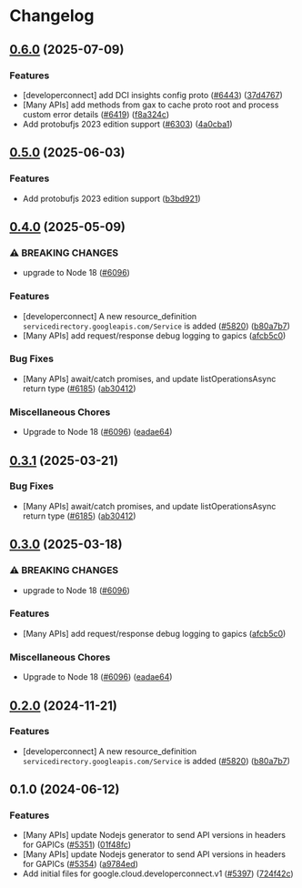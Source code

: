 # Changelog

## [0.6.0](https://github.com/googleapis/google-cloud-node/compare/developerconnect-v0.5.0...developerconnect-v0.6.0) (2025-07-09)


### Features

* [developerconnect] add DCI insights config proto ([#6443](https://github.com/googleapis/google-cloud-node/issues/6443)) ([37d4767](https://github.com/googleapis/google-cloud-node/commit/37d4767c7b450d3d38e5bd05059b7081f855e27f))
* [Many APIs] add methods from gax to cache proto root and process custom error details ([#6419](https://github.com/googleapis/google-cloud-node/issues/6419)) ([f8a324c](https://github.com/googleapis/google-cloud-node/commit/f8a324ca5c3bc0f730e4ed67d9407c44f2414936))
* Add protobufjs 2023 edition support ([#6303](https://github.com/googleapis/google-cloud-node/issues/6303)) ([4a0cba1](https://github.com/googleapis/google-cloud-node/commit/4a0cba1e41a9aeb9c15ad31487ef013c8277cfef))

## [0.5.0](https://github.com/googleapis/google-cloud-node/compare/developerconnect-v0.4.0...developerconnect-v0.5.0) (2025-06-03)


### Features

* Add protobufjs 2023 edition support ([b3bd921](https://github.com/googleapis/google-cloud-node/commit/b3bd921a30b15a632d8e8495b91723d314c23c71))

## [0.4.0](https://github.com/googleapis/google-cloud-node/compare/developerconnect-v0.3.1...developerconnect-v0.4.0) (2025-05-09)


### ⚠ BREAKING CHANGES

* upgrade to Node 18 ([#6096](https://github.com/googleapis/google-cloud-node/issues/6096))

### Features

* [developerconnect] A new resource_definition `servicedirectory.googleapis.com/Service` is added ([#5820](https://github.com/googleapis/google-cloud-node/issues/5820)) ([b80a7b7](https://github.com/googleapis/google-cloud-node/commit/b80a7b7e6f97d9a07110adb27dcad28f0b5de341))
* [Many APIs] add request/response debug logging to gapics ([afcb5c0](https://github.com/googleapis/google-cloud-node/commit/afcb5c07e82bc8349b9677766cd880f69a97f77f))


### Bug Fixes

* [Many APIs] await/catch promises, and update listOperationsAsync return type ([#6185](https://github.com/googleapis/google-cloud-node/issues/6185)) ([ab30412](https://github.com/googleapis/google-cloud-node/commit/ab304122e3e825c9a76af7d6b0ef4ddc9aa6e906))


### Miscellaneous Chores

* Upgrade to Node 18 ([#6096](https://github.com/googleapis/google-cloud-node/issues/6096)) ([eadae64](https://github.com/googleapis/google-cloud-node/commit/eadae64d54e07aa2c65097ea52e65008d4e87436))

## [0.3.1](https://github.com/googleapis/google-cloud-node/compare/developerconnect-v0.3.0...developerconnect-v0.3.1) (2025-03-21)


### Bug Fixes

* [Many APIs] await/catch promises, and update listOperationsAsync return type ([#6185](https://github.com/googleapis/google-cloud-node/issues/6185)) ([ab30412](https://github.com/googleapis/google-cloud-node/commit/ab304122e3e825c9a76af7d6b0ef4ddc9aa6e906))

## [0.3.0](https://github.com/googleapis/google-cloud-node/compare/developerconnect-v0.2.0...developerconnect-v0.3.0) (2025-03-18)


### ⚠ BREAKING CHANGES

* upgrade to Node 18 ([#6096](https://github.com/googleapis/google-cloud-node/issues/6096))

### Features

* [Many APIs] add request/response debug logging to gapics ([afcb5c0](https://github.com/googleapis/google-cloud-node/commit/afcb5c07e82bc8349b9677766cd880f69a97f77f))


### Miscellaneous Chores

* Upgrade to Node 18 ([#6096](https://github.com/googleapis/google-cloud-node/issues/6096)) ([eadae64](https://github.com/googleapis/google-cloud-node/commit/eadae64d54e07aa2c65097ea52e65008d4e87436))

## [0.2.0](https://github.com/googleapis/google-cloud-node/compare/developerconnect-v0.1.0...developerconnect-v0.2.0) (2024-11-21)


### Features

* [developerconnect] A new resource_definition `servicedirectory.googleapis.com/Service` is added ([#5820](https://github.com/googleapis/google-cloud-node/issues/5820)) ([b80a7b7](https://github.com/googleapis/google-cloud-node/commit/b80a7b7e6f97d9a07110adb27dcad28f0b5de341))

## 0.1.0 (2024-06-12)


### Features

* [Many APIs] update Nodejs generator to send API versions in headers for GAPICs ([#5351](https://github.com/googleapis/google-cloud-node/issues/5351)) ([01f48fc](https://github.com/googleapis/google-cloud-node/commit/01f48fce63ec4ddf801d59ee2b8c0db9f6fb8372))
* [Many APIs] update Nodejs generator to send API versions in headers for GAPICs ([#5354](https://github.com/googleapis/google-cloud-node/issues/5354)) ([a9784ed](https://github.com/googleapis/google-cloud-node/commit/a9784ed3db6ee96d171762308bbbcd57390b6866))
* Add initial files for google.cloud.developerconnect.v1 ([#5397](https://github.com/googleapis/google-cloud-node/issues/5397)) ([724f42c](https://github.com/googleapis/google-cloud-node/commit/724f42c129e09a79dd0be0c87578ed0507fa19b5))
